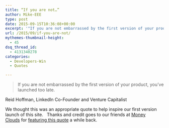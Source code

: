 ```yaml
---
title: “If you are not…”
author: Mike-EEE
type: post
date: 2015-09-15T10:36:08+00:00
excerpt: '"If you are not embarrassed by the first version of your product, you’ve launched too late." -- Reid Hoffman, LinkedIn Co-Founder and Venture Capitalist'
url: /2015/09/if-you-are-not/
mythemes-thumbnail-height:
  - 45
dsq_thread_id:
  - 4131340278
categories:
  - Developers-Win
  - Quotes

---
```

<blockquote class="otw-sc-quote bordered bordered">
  <p>
    If you are not embarrassed by the first version of your product, you’ve launched too late.
  </p>
</blockquote>

Reid Hoffman, LinkedIn Co-Founder and Venture Capitalist

We thought this was an appropriate quote to help inspire our first version launch of this site.   Thanks and credit goes to our friends at <a href="http://moneyclouds.com" target="_blank">Money Clouds</a> for <a href="https://www.facebook.com/moneyclouds/photos/a.652810628150862.1073741827.652792248152700/784932938271963/?type=1&theater" target="_blank">featuring this quote</a> a while back.